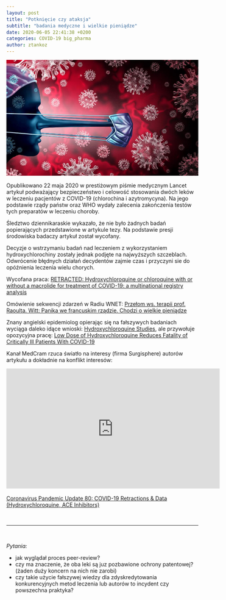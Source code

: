 ```yaml
---
layout: post
title: "Potknięcie czy ataksja"
subtitle: "badania medyczne i wielkie pieniądze"
date: 2020-06-05 22:41:38 +0200
categories: COVID-19 big_pharma
author: ztankoz
---
```


![Pinokio](https://raw.githubusercontent.com/ztankoz/blog_med/master/assets/covid_pinokio.jpg)

Opublikowano 22 maja 2020 w prestiżowym piśmie medycznym Lancet artykuł podważający bezpieczeństwo i celowość stosowania dwóch leków w leczeniu pacjentów z COVID-19 (chlorochina i azytromycyna). Na jego podstawie rządy państw oraz WHO wydały zalecenia zakończenia testów tych preparatów w leczeniu choroby.

Śledztwo dziennikaraskie wykazało, że nie było żadnych badań popierających przedstawione w artykule tezy. Na podstawie presji środowiska badaczy artykuł został wycofany.

Decyzje o wstrzymaniu badań nad leczeniem z wykorzystaniem hydroxychlorochiny zostały jednak podjęte na najwyższych szczeblach. Odwrócenie błędnych działań decydentów zajmie czas i przyczyni sie do opóźnienia leczenia wielu chorych.

Wycofana praca: [RETRACTED: Hydroxychloroquine or chloroquine with or without a macrolide for treatment of COVID-19: a multinational registry analysis](<https://www.thelancet.com/journals/lancet/article/PIIS0140-6736(20)31180-6/fulltext>)

Omówienie sekwencji zdarzeń w Radiu WNET: [Przełom ws. terapii prof. Raoulta. Witt: Panika we francuskim rządzie. Chodzi o wielkie pieniądze](https://youtu.be/QamQTL8g_3k)

Znany angielski epidemiolog opierając się na fałszywych badaniach wyciąga daleko idące wnioski: [Hydroxychloroquine Studies](https://youtu.be/-7za_j7f3L0), ale przywołuje opozycyjna pracę: [Low Dose of Hydroxychloroquine Reduces Fatality of Critically Ill Patients With COVID-19](https://pubmed.ncbi.nlm.nih.gov/32418114/)

Kanał MedCram rzuca światło na interesy (firma Surgisphere) autorów artykułu a dokładnie na konflikt interesów:

<iframe width="560" height="315" src="https://www.youtube-nocookie.com/embed/KS-mHOtXX84" frameborder="0" allow="accelerometer; autoplay; encrypted-media; gyroscope; picture-in-picture" allowfullscreen></iframe>

[Coronavirus Pandemic Update 80: COVID-19 Retractions & Data (Hydroxychloroquine, ACE Inhibitors)](https://youtu.be/KS-mHOtXX84)

<br>
<hr>
<br>

_Pytania:_

- jak wyglądał proces peer-review?
- czy ma znaczenie, że oba leki są juz pozbawione ochrony patentowej? (żaden duży koncern na nich nie zarobi)
- czy takie użycie fałszywej wiedzy dla zdyskredytowania konkurencyjnych metod leczenia lub autorów to incydent czy powszechna praktyka?
